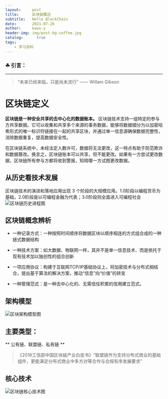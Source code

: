 ```yaml
---
layout:     post
title:      区块链概述
subtitle:   Hello BlockChain
date:       2021-07-26
author:     kaws-y
header-img: img/post-bg-coffee.jpg
catalog: 	  true
tags:
    - 学习资料
---
```


### ☘ 引言：
---
>    “未来已经来临，只是尚未流行” —— Willam Gibson

# 区块链定义
**区块链是一种安全共享的去中心化的数据账本。**
区块链技术支持一组特定的参与方共享数据。它可以收集和共享多个来源的事务数据，能够将数据细分为以加密哈希形式的唯一标识符链接在一起的共享区块，并通过单一信息源确保数据完整性，消除数据重复，提高数据安全性。

在区块链系统中，未经法定人数许可，数据将无法更改，这一特点有助于防范欺诈和数据篡改。换言之，区块链账本可以共享，但不能更改。如果有一方尝试更改数据，区块链所有参与方都将收到警报，知晓哪一方试图更改数据。

## 从历史看技术发展

区块链技术的演进和落地应用出现 3 个阶段的大规模应用。1.0阶段以编程货币为基础，2.0阶段是以可编程金融为代表；3.0阶段则全面进入可编程社会
![区块链历史进程图]({{site.baseurl}}/img-post/2021-07-26-blackchain-01.png)


## 区块链概念辨析

- 一种记录方式：一种按照时间顺序将数据区块以顺序相连的方式组合成的一种链式数据结构

- 一种技术方案：如大数据、物联网一样，其并不是单一信息技术、而是依托于现有技术加以独创性的组合创新

- 一项应用协议：构建于互联网TCP/IP基础协议上，将加密技术与分布式相结合，提出基于算法的解决方案，推动“信息”向“价值”的转变

- 一种管理范式：是一种去中心化的、无需信任积累的信用建立范式。

## 架构模型
![区块架构模型图]({{site.baseurl}}/img-post/2021-07-26-blockchain-02.png)

## 主要类型：

** 公有链、联盟链、私有链 **
> 《2018工信部中国区块链产业白皮书》“联盟链作为支持分布式商业的基础组件，更能满足分布式商业中多方对等合作与合规有序发展要求”

## 核心技术
![区块链核心技术图]({{site.baseurl}}/img-post/2021-07-26-blockchain-03.png)


